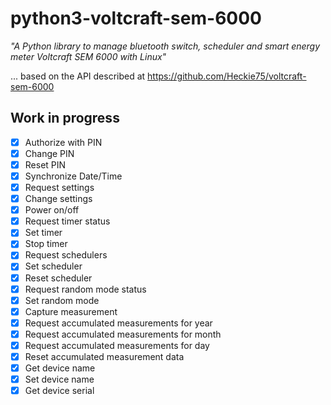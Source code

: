 # python3-voltcraft-sem-6000
_"A Python library to manage bluetooth switch, scheduler and smart energy meter Voltcraft SEM 6000 with Linux"_

... based on the API described at https://github.com/Heckie75/voltcraft-sem-6000

## Work in progress

- [x] Authorize with PIN
- [x] Change PIN
- [x] Reset PIN
- [x] Synchronize Date/Time
- [x] Request settings
- [x] Change settings
- [x] Power on/off
- [x] Request timer status
- [x] Set timer
- [x] Stop timer
- [x] Request schedulers
- [x] Set scheduler
- [x] Reset scheduler
- [x] Request random mode status
- [x] Set random mode
- [x] Capture measurement
- [x] Request accumulated measurements for year
- [x] Request accumulated measurements for month
- [x] Request accumulated measurements for day
- [x] Reset accumulated measurement data
- [x] Get device name
- [x] Set device name
- [x] Get device serial
